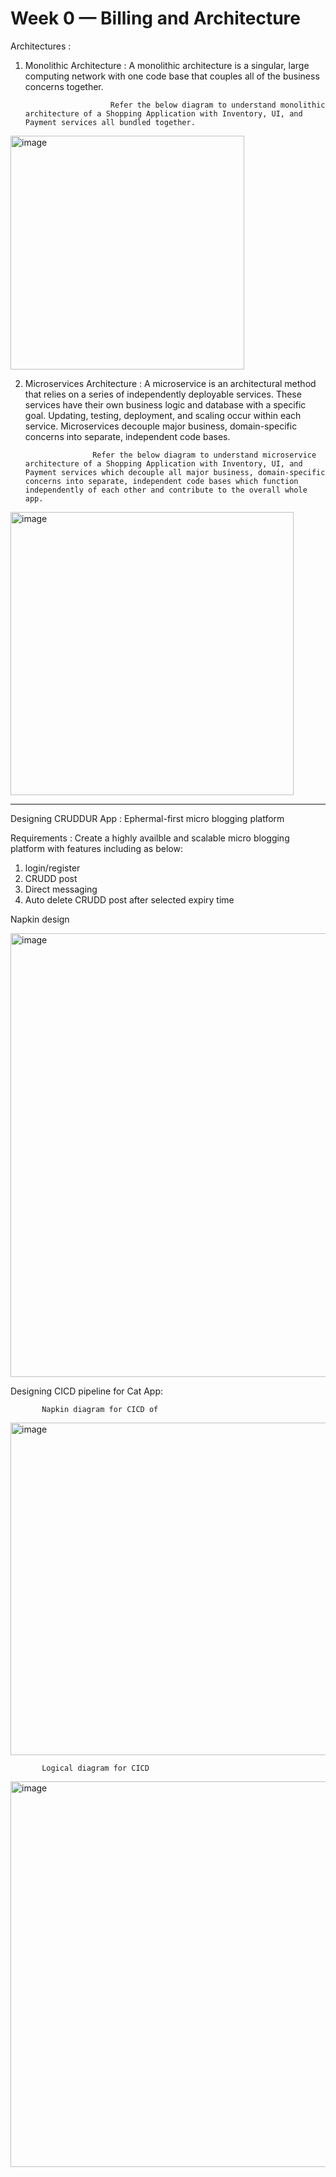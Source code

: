 # Week 0 — Billing and Architecture

Architectures :
1. Monolithic Architecture : A monolithic architecture is a singular, large computing network with one code base that couples all of the business concerns together.
                            
                          Refer the below diagram to understand monolithic architecture of a Shopping Application with Inventory, UI, and Payment services all bundled together.
 

<img width="374" alt="image" src="https://user-images.githubusercontent.com/71233890/218277610-ea438664-d204-4e02-8107-02c9007d92c0.png">

2. Microservices Architecture : A microservice is an architectural method that relies on a series of independently deployable services. These services have their own business logic and database with a specific goal. Updating, testing, deployment, and scaling occur within each service. Microservices decouple major business, domain-specific concerns into separate, independent code bases.

                      Refer the below diagram to understand microservice architecture of a Shopping Application with Inventory, UI, and Payment services which decouple all major business, domain-specific concerns into separate, independent code bases which function independently of each other and contribute to the overall whole app.

<img width="453" alt="image" src="https://user-images.githubusercontent.com/71233890/218277568-ccc53a00-6b58-4039-a412-fc58e8e471ce.png">

-------------------------------------------------------------------------

Designing CRUDDUR App : Ephermal-first micro blogging platform

Requirements : Create a highly availble and scalable micro blogging platform with features including as below:
1. login/register
2. CRUDD post
3. Direct messaging
4. Auto delete CRUDD post after selected expiry time

Napkin design 

<img width="710" alt="image" src="https://user-images.githubusercontent.com/71233890/218280148-6ad0c6bf-b7cd-4868-bf52-e99d6a981670.png">




Designing CICD pipeline for Cat App:

           Napkin diagram for CICD of 
           
<img width="532" alt="image" src="https://user-images.githubusercontent.com/71233890/218280561-b7eb1c22-b468-4981-8a10-2f642083962f.png">

           Logical diagram for CICD 

<img width="617" alt="image" src="https://user-images.githubusercontent.com/71233890/218280242-bee7a04a-3be4-40cc-8c71-04c21f6c2e9d.png">





